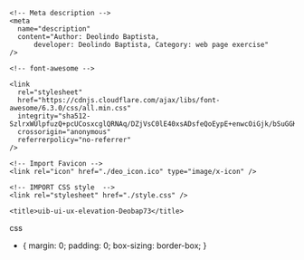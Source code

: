 <!DOCTYPE html>
<html lang="en">
  <head>
    <meta charset="UTF-8" />
    <meta http-equiv="X-UA-Compatible" content="IE=edge" />
    <meta name="viewport" content="width=device-width, initial-scale=1.0" />

    <!-- Meta description -->
    <meta
      name="description"
      content="Author: Deolindo Baptista,
          developer: Deolindo Baptista, Category: web page exercise"
    />

    <!-- font-awesome -->

    <link
      rel="stylesheet"
      href="https://cdnjs.cloudflare.com/ajax/libs/font-awesome/6.3.0/css/all.min.css"
      integrity="sha512-SzlrxWUlpfuzQ+pcUCosxcglQRNAq/DZjVsC0lE40xsADsfeQoEypE+enwcOiGjk/bSuGGKHEyjSoQ1zVisanQ=="
      crossorigin="anonymous"
      referrerpolicy="no-referrer"
    />

    <!-- Import Favicon -->
    <link rel="icon" href="./deo_icon.ico" type="image/x-icon" />

    <!-- IMPORT CSS style  -->
    <link rel="stylesheet" href="./style.css" />

    <title>uib-ui-ux-elevation-Deobap73</title>
  </head>
  <body>
    
  </body>
</html>






css

* {
    margin: 0;
    padding: 0;
    box-sizing: border-box;
}